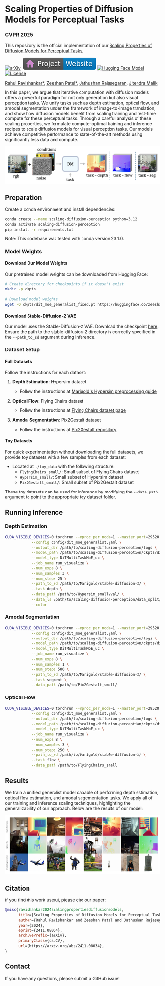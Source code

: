 # Scaling Properties of Diffusion Models for Perceptual Tasks

### CVPR 2025

This repository is the official implementation of our [Scaling Properties of Diffusion Models for Perceptual Tasks](https://arxiv.org/abs/2411.08034).

[![arXiv](https://img.shields.io/badge/arXiv%20paper-2411.08034-b31b1b.svg)](https://arxiv.org/abs/2411.08034)&nbsp;
[![Website](doc/badge-website.svg)](https://scaling-diffusion-perception.github.io/)
[![Hugging Face Model](https://img.shields.io/badge/%F0%9F%A4%97%20Hugging%20Face-Model-green)](https://huggingface.co/zeeshanp/scaling_diffusion_perception)
[![License](https://img.shields.io/badge/License-Apache--2.0-929292)](https://www.apache.org/licenses/LICENSE-2.0)

[Rahul Ravishankar*](https://rravishankar1.github.io/),
[Zeeshan Patel*](https://www.zeeshanp.me/),
[Jathushan Rajasegaran](https://brjathu.github.io/),
[Jitendra Malik](https://people.eecs.berkeley.edu/~malik/)


In this paper, we argue that iterative computation with diffusion models offers a powerful paradigm for not only generation but also visual perception tasks. We unify tasks such as depth estimation, optical flow, and amodal segmentation under the framework of image-to-image translation, and show how diffusion models benefit from scaling training and test-time compute for these perceptual tasks. Through a careful analysis of these scaling properties, we formulate compute-optimal training and inference recipes to scale diffusion models for visual perception tasks. Our models achieve competitive performance to state-of-the-art methods using significantly less data and compute.

![main_figure](./doc/main_fig.png)

## Preparation

Create a conda environment and install dependencies:

```bash
conda create --name scaling-diffusion-perception python=3.12
conda activate scaling-diffusion-perception
pip install -r requirements.txt
```

Note: This codebase was tested with conda version 23.1.0.

### Model Weights

#### Download Our Model Weights
Our pretrained model weights can be downloaded from Hugging Face:

```bash
# Create directory for checkpoints if it doesn't exist
mkdir -p ckpts

# Download model weights
wget -O ckpts/dit_moe_generalist_fixed.pt https://huggingface.co/zeeshanp/scaling_diffusion_perception/resolve/main/dit_moe_generalist.pt
```

#### Download Stable-Diffusion-2 VAE
Our model uses the Stable-Diffusion-2 VAE. Download the checkpoint [here](https://huggingface.co/stabilityai/stable-diffusion-2). Ensure the path to the stable-diffusion-2 directory is correctly specified in the `--path_to_sd` argument during inference.


### Dataset Setup

#### Full Datasets
Follow the instructions for each dataset:

1. **Depth Estimation**: Hypersim dataset
   - Follow the instructions at [Marigold's Hypersim preprocessing guide](https://github.com/prs-eth/Marigold/blob/main/script/dataset_preprocess/hypersim/README.md)

2. **Optical Flow**: Flying Chairs dataset
   - Follow the instructions at [Flying Chairs dataset page](https://lmb.informatik.uni-freiburg.de/resources/datasets/FlyingChairs.en.html)

3. **Amodal Segmentation**: Pix2Gestalt dataset
   - Follow the instructions at [Pix2Gestalt repository](https://github.com/cvlab-columbia/pix2gestalt?tab=readme-ov-file#dataset)

#### Toy Datasets
For quick experimentation without downloading the full datasets, we provide toy datasets with a few samples from each dataset:

- Located at `./toy_data` with the following structure:
  - `FlyingChairs_small/`: Small subset of Flying Chairs dataset
  - `Hypersim_small/`: Small subset of Hypersim dataset
  - `Pix2Gestalt_small/`: Small subset of Pix2Gestalt dataset

These toy datasets can be used for inference by modifying the `--data_path` argument to point to the appropriate toy dataset folder.

## Running Inference

### Depth Estimation

```bash
CUDA_VISIBLE_DEVICES=0 torchrun --nproc_per_node=1 --master_port=29520 run_inference.py \
            --config config/dit_moe_generalist.yaml \
            --output_dir /path/to/scaling-diffusion-perception/logs \
            --model_path /path/to/scaling-diffusion-perception/ckpts/dit_moe_generalist.pt \
            --model_type DiTMultiTaskMoE_uc \
            --job_name run_visualize \
            --num_exps 8 \
            --num_samples 3 \
            --num_steps 25 \
            --path_to_sd /path/to/Marigold/stable-diffusion-2/ \
            --task depth \
            --data_path /path/to/Hypersim_small/val/ \
            --data_ls /path/to/scaling-diffusion-perception/data_split/hysim_filename_list_val_filtered.txt \
            --color
```

### Amodal Segmentation

```bash
CUDA_VISIBLE_DEVICES=0 torchrun --nproc_per_node=1 --master_port=29520 run_inference.py \
            --config config/dit_moe_generalist.yaml \
            --output_dir /path/to/scaling-diffusion-perception/logs \
            --model_path /path/to/scaling-diffusion-perception/ckpts/dit_moe_generalist.pt \
            --model_type DiTMultiTaskMoE_uc \
            --job_name run_visualize \
            --num_exps 8 \
            --num_samples 1 \
            --num_steps 500 \
            --path_to_sd /path/to/Marigold/stable-diffusion-2/ \
            --task segment \
            --data_path /path/to/Pix2Gestalt_small/
```

### Optical Flow

```bash
CUDA_VISIBLE_DEVICES=0 torchrun --nproc_per_node=1 --master_port=29520 run_inference.py \
            --config config/dit_moe_generalist.yaml \
            --output_dir /path/to/scaling-diffusion-perception/logs \
            --model_path /path/to/scaling-diffusion-perception/ckpts/dit_moe_generalist.pt \
            --model_type DiTMultiTaskMoE_uc \
            --job_name run_visualize \
            --num_exps 8 \
            --num_samples 3 \
            --num_steps 250 \
            --path_to_sd /path/to/Marigold/stable-diffusion-2/ \
            --task flow \
            --data_path /path/to/FlyingChairs_small
```

## Results

We train a unified generalist model capable of performing depth estimation, optical flow estimation, and amodal segementation tasks. We apply all of our training and inference scaling techniques, highlighting the generalizability of our approach. Below are the results of our model:

![results](./doc/samples_fig.png)

## Citation

If you find this work useful, please cite our paper:

```bibtex
@misc{ravishankar2024scalingpropertiesdiffusionmodels,
      title={Scaling Properties of Diffusion Models for Perceptual Tasks}, 
      author={Rahul Ravishankar and Zeeshan Patel and Jathushan Rajasegaran and Jitendra Malik},
      year={2024},
      eprint={2411.08034},
      archivePrefix={arXiv},
      primaryClass={cs.CV},
      url={https://arxiv.org/abs/2411.08034}, 
}
```

## Contact

If you have any questions, please submit a GitHub issue!
